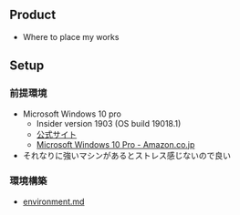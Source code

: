 ## Product
- Where to place my works

## Setup
### 前提環境
- Microsoft Windows 10 pro
  - Insider version 1903 (OS build 19018.1)
  - [公式サイト](https://www.microsoft.com/ja-jp/store/b/windows)
  - [Microsoft Windows 10 Pro - Amazon.co.jp](https://www.amazon.co.jp/dp/B013I9T4LU)
- それなりに強いマシンがあるとストレス感じないので良い

### 環境構築
- [environment.md](https://github.com/anoriqq/product/blob/master/doc/Environment.md)
